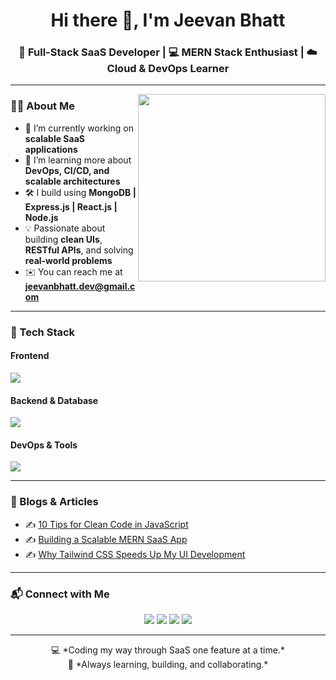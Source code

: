 <h1 align="center">Hi there 👋, I'm Jeevan Bhatt</h1>
<h3 align="center">🚀 Full-Stack SaaS Developer | 💻 MERN Stack Enthusiast | ☁️ Cloud & DevOps Learner</h3>

---

<img align="right" src="https://media.giphy.com/media/qgQUggAC3Pfv687qPC/giphy.gif" width="300" />

### 👨‍💻 About Me

- 🔭 I’m currently working on **scalable SaaS applications**
- 🌱 I’m learning more about **DevOps, CI/CD, and scalable architectures**
- 🛠️ I build using **MongoDB | Express.js | React.js | Node.js**
- 💡 Passionate about building **clean UIs**, **RESTful APIs**, and solving **real-world problems**
- ✉️ You can reach me at **jeevanbhatt.dev@gmail.com**

---

### 🧰 Tech Stack

#### Frontend
<p>
  <img src="https://skillicons.dev/icons?i=html,css,js,react,redux,tailwind" />
</p>

#### Backend & Database
<p>
  <img src="https://skillicons.dev/icons?i=nodejs,express,mongodb,mysql" />
</p>

#### DevOps & Tools
<p>
  <img src="https://skillicons.dev/icons?i=git,github,docker,vscode,postman,vercel,netlify" />
</p>

---

### 🧾 Blogs & Articles

- ✍️ [10 Tips for Clean Code in JavaScript](#)
- ✍️ [Building a Scalable MERN SaaS App](#)
- ✍️ [Why Tailwind CSS Speeds Up My UI Development](#)

---

### 📬 Connect with Me

<p align="center">
  <a href="https://linkedin.com/in/jeevanbhatt" target="_blank"><img src="https://img.shields.io/badge/-LinkedIn-blue?style=for-the-badge&logo=linkedin" /></a>
  <a href="mailto:jeevanbhatt.dev@gmail.com"><img src="https://img.shields.io/badge/-Gmail-red?style=for-the-badge&logo=gmail" /></a>
  <a href="https://github.com/jeevanbhatt" target="_blank"><img src="https://img.shields.io/badge/-GitHub-181717?style=for-the-badge&logo=github" /></a>
  <a href="https://portfolio.jeevanbhatt.dev"><img src="https://img.shields.io/badge/-Portfolio-orange?style=for-the-badge&logo=internetexplorer" /></a>
</p>

---

<p align="center">
  💻 *Coding my way through SaaS one feature at a time.* <br/>
  🔁 *Always learning, building, and collaborating.*
</p>

